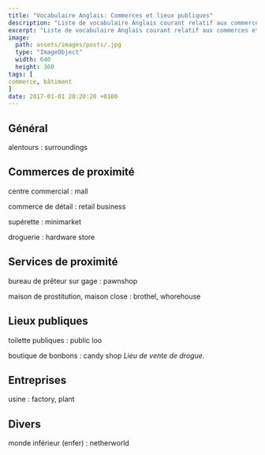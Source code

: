```yaml
---
title: "Vocabulaire Anglais: Commerces et lieux publiques"
description: "Liste de vocabulaire Anglais courant relatif aux commerces et différents lieux publiques."
excerpt: "Liste de vocabulaire Anglais courant relatif aux commerces et différents lieux publiques."
image:
  path: assets/images/posts/.jpg
  type: "ImageObject"
  width: 640
  height: 360
tags: [
commerce, bâtiment
]
date: 2017-01-01 20:20:20 +0100
---
```


## Général

alentours
: surroundings


## Commerces de proximité

centre commercial
: mall

commerce de détail
: retail business

supérette
: minimarket

droguerie
: hardware store


## Services de proximité

bureau de prêteur sur gage
: pawnshop

maison de prostitution, maison close
: brothel, whorehouse


## Lieux publiques

toilette publiques
: public loo

boutique de bonbons
: candy shop
*Lieu de vente de drogue.*


## Entreprises

usine
: factory, plant


## Divers

monde inférieur (enfer)
: netherworld
